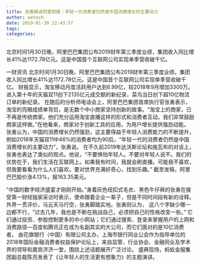 ```yaml
---
title: 张勇解读阿里财报：年轻一代消费者仍然是中国消费增长的主要动力
author: wetech
date: 2019-01-30 22:43:57
tags: 
categories: 
---
```

北京时间1月30日晚，阿里巴巴集团公布2019财年第三季度业绩，集团收入同比增长41%达1172.78亿元。这是中国首个互联网公司实现单季营收破千亿。
<!-- more -->
一财资讯
北京时间1月30日晚，阿里巴巴集团公布2019财年第三季度业绩，集团收入同比增长41%达1172.78亿元。这是中国首个互联网公司实现单季营收破千亿。
财报显示，淘宝移动月度活跃用户达到6.99亿，较2018年9月增加3300万。进入第十年的天猫双11创下2135亿元成交额的新纪录，菜鸟当日创下超10亿物流订单的新纪录。
在随后的分析师电话会上，阿里巴巴集团首席执行官张勇表示，淘宝的亮眼成绩单背后，是无数个中小商家坚持创新的故事。“淘宝上的商家，已不再是传统商家。他们充分运用淘宝直播这样的形式和消费者互动，我们非常鼓励商家这样做。”在他看来，商家对于创新工具的应用，为用户增长提供强劲动能。
张勇认为，中国的消费增长仍然强劲，这主要得益于年轻人消费能力的不断提升，例如2018年天猫双11中46%的消费者均为90后，“年轻一代的消费者仍然是中国消费增长的主要动力”，张勇说。
在不久前2019年达沃斯论坛和施瓦布的对谈上，张勇也表达了类似的观点。他说，“不要惧怕年轻人。不要对年轻人说不。我们的优势在于，我们生活在互联网上。如果我有时间，我就会刷直播。可能我不喜欢，但我要看看为什么人们喜欢。要对世界充满好奇心，找到乐趣。”
截至发稿，阿里巴巴股价涨4.13%，报163.35美元。
 
 
“中国的数字经济盛宴才刚刚开始。”身着灰色纽扣式毛衣、黑色牛仔裤的张勇在接受第一财经独家采访时表示，使命跟着企业一辈子，但是不同时间段有新的诠释。
外界一贯评价，马云天马行空，张勇脚踏实地。张勇则认为， 这八个字缺少哪一边都不行，“过去几年，我也是不断在挑战自己，必须把自己的性格改变一些。”
它们通过投资、参股控制更多的中小网站；它们通过搜索、登录来掌握用户的上网和消费路径—百度和腾讯正在成为名副其实的大公司，而它们面对的是10亿消费者。
由花旗银行（中国）有限公司主办，上海市银行同业公会作为指导单位的2018年国际金融消费者权益保护论坛上，来自监管、行业协会、金融同业及学术界的领导和嘉宾济济一堂，围绕上述话题展开广泛讨论。
盛典现场，蚂蚁金服集团副总裁陈亮发表了《让年轻人的生活更有想象力》的主题演讲。

